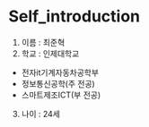 # Self_introduction


1. 이름 : 최준혁
2. 학교 : 인제대학교
- 전자it기계자동차공학부
- 정보통신공학(주 전공)
- 스마트제조ICT(부 전공)
3. 나이 : 24세

